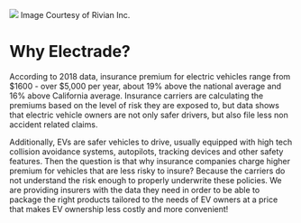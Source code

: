 ![](/img/old_bg-masthead.jpg)
Image Courtesy of Rivian Inc.

# Why Electrade?

According to 2018 data, insurance premium for electric vehicles range from $1600 - over $5,000 per year, about 19% above the national average and 16% above California average. Insurance carriers are calculating the premiums based on the level of risk they are exposed to, but data shows that electric vehicle owners are not only safer drivers, but also file less non accident related claims.


Additionally, EVs are safer vehicles to drive, usually equipped with high tech collision avoidance systems, autopilots, tracking devices and other safety features. Then the question is that why insurance companies charge higher premium for vehicles that are less risky to insure? Because the carriers do not understand the risk enough to properly underwrite these policies. We are providing insurers with the data they need in order to be able to package the right products tailored to the needs of EV owners at a price that makes EV ownership less costly and more convenient!


